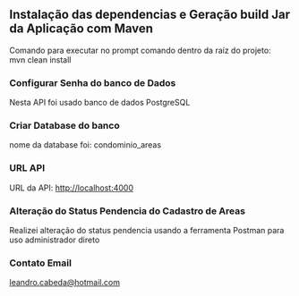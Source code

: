 ## Instalação das dependencias e Geração build Jar da Aplicação com Maven
Comando para executar no prompt comando dentro da raíz do projeto:
<br>
mvn clean install

### Configurar Senha do banco de Dados
Nesta API foi usado banco de dados PostgreSQL

### Criar Database do banco
nome da database foi: condominio_areas

### URL API 
URL da API: [http://localhost:4000](http://localhost:4000)

### Alteração do Status Pendencia do Cadastro de Areas
Realizei alteração do status pendencia usando a ferramenta Postman para uso administrador direto

### Contato Email
leandro.cabeda@hotmail.com

